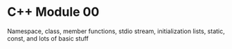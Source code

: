 # C++ Module 00

Namespace, class, member functions, stdio stream, initialization lists, static, const, and lots of basic stuff
